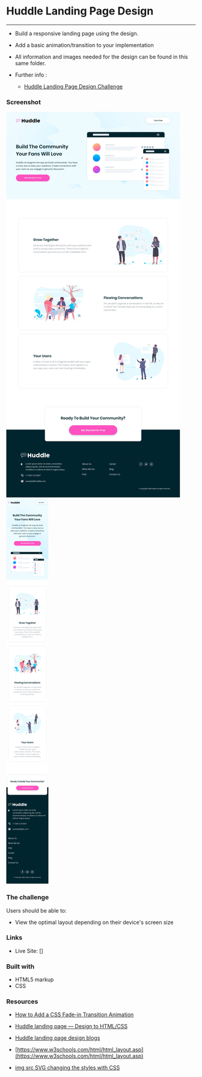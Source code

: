 # Huddle Landing Page Design
-  -  -

- Build a responsive landing page using the design. 

- Add a basic animation/transition to your implementation

- All information and images needed for the design can be found in this same folder.

- Further info :
  - [Huddle Landing Page Design Challenge](https://www.frontendmentor.io/challenges/huddle-landing-page-with-curved-sections-5ca5ecd01e82137ec91a50f2)


### Screenshot

![](./design/desktop-design.jpg)
![](./design/mobile-design.jpg)


### The challenge

Users should be able to:

- View the optimal layout depending on their device's screen size


### Links

- Live Site: []

### Built with

- HTML5 markup
- CSS 

### Resources

- [How to Add a CSS Fade-in Transition Animation](https://blog.hubspot.com/website/css-fade-in)

- [Huddle landing page — Design to HTML/CSS](https://nabendu82.medium.com/huddle-landing-page-design-to-html-css-1b59e207f94c)

- [Huddle landing page design blogs](https://levelup.gitconnected.com/challenge-003-huddle-landing-page-with-a-single-introductory-section-6301c1bf30c3)

- [https://www.w3schools.com/html/html_layout.asp](https://www.w3schools.com/html/html_layout.asp)

- [img src SVG changing the styles with CSS](https://stackoverflow.com/questions/24933430/img-src-svg-changing-the-styles-with-css)